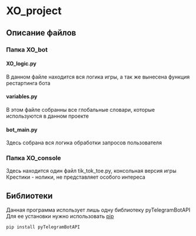 # XO_project
## Описание файлов
### Папка XO_bot
#### XO_logic.py
В данном файле находится вся логика игры, а так же вынесена функция рестартинга бота
#### variables.py
В этом файле собранны все глобальные словари, которые используются в данном проекте
#### bot_main.py
Здесь собрана вся логика обработки запросов пользователя


### Папка XO_console
Здесь находится один файл tik_tok_toe.py, 
консольная версия игры Крестики - нолики, не представляет особого интереса
    
## Библиотеки
Данная программа использует лишь одну библиотеку pyTelegramBotAPI
Для ее установки нужно использовать [pip](https://pip.pypa.io/en/stable/)
```bash
pip install pyTelegramBotAPI
```
